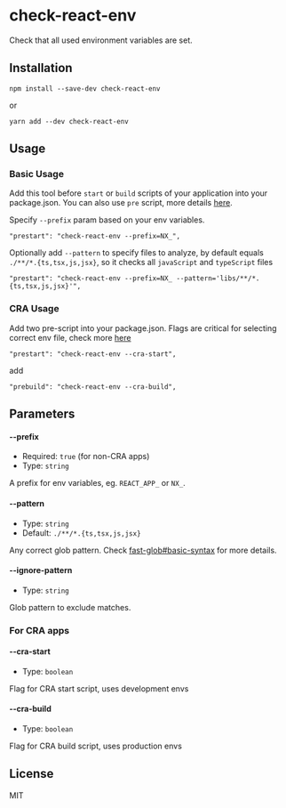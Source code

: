 check-react-env
=========

Check that all used environment variables are set.

## Installation

```
npm install --save-dev check-react-env
```
or
```
yarn add --dev check-react-env
```

## Usage

### Basic Usage

Add this tool before `start` or `build` scripts of your application into your package.json.
You can also use `pre` script, more details [here](https://docs.npmjs.com/cli/v9/using-npm/scripts#pre--post-scripts).

Specify `--prefix` param based on your env variables.

```
"prestart": "check-react-env --prefix=NX_",
```
Optionally add `--pattern` to specify files to analyze, by default equals `./**/*.{ts,tsx,js,jsx}`, so it checks all `javaScript` and `typeScript` files

```
"prestart": "check-react-env --prefix=NX_ --pattern='libs/**/*.{ts,tsx,js,jsx}'",
```
### CRA Usage

Add two pre-script into your package.json. Flags are critical for selecting correct env file, check more [here](https://create-react-app.dev/docs/adding-custom-environment-variables/#what-other-env-files-can-be-used)
```
"prestart": "check-react-env --cra-start",
```
add
```
"prebuild": "check-react-env --cra-build",
```

## Parameters

#### --prefix
* Required: `true` (for non-CRA apps)
* Type: `string`

A prefix for env variables, eg. `REACT_APP_` or `NX_`.

#### --pattern
* Type: `string`
* Default: `./**/*.{ts,tsx,js,jsx}`

Any correct glob pattern. Check [fast-glob#basic-syntax](https://github.com/mrmlnc/fast-glob#basic-syntax) for more details.

#### --ignore-pattern
* Type: `string`

Glob pattern to exclude matches.

### For CRA apps

#### --cra-start
* Type: `boolean`

Flag for CRA start script, uses development envs

#### --cra-build
* Type: `boolean`

Flag for CRA build script, uses production envs


## License

MIT